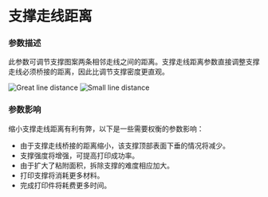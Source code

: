 支撑走线距离
====
### **参数描述**
此参数可调节支撑图案两条相邻走线之间的距离。支撑走线距离参数直接调整支撑走线必须桥接的距离，因此比调节支撑密度更直观。

![Great line distance](../images/support_infill_rate_low.png)
![Small line distance](../images/support_infill_rate_high.png)

### **参数影响**
缩小支撑走线距离有利有弊，以下是一些需要权衡的参数影响：
* 由于支撑走线桥接的距离缩小，该支撑顶部表面下垂的情况将减少。
* 支撑强度将增强，可提高打印成功率。
* 由于扩大了粘附面积，拆除支撑的难度相应加大。
* 打印支撑将消耗更多材料。
* 完成打印件将耗费更多时间。